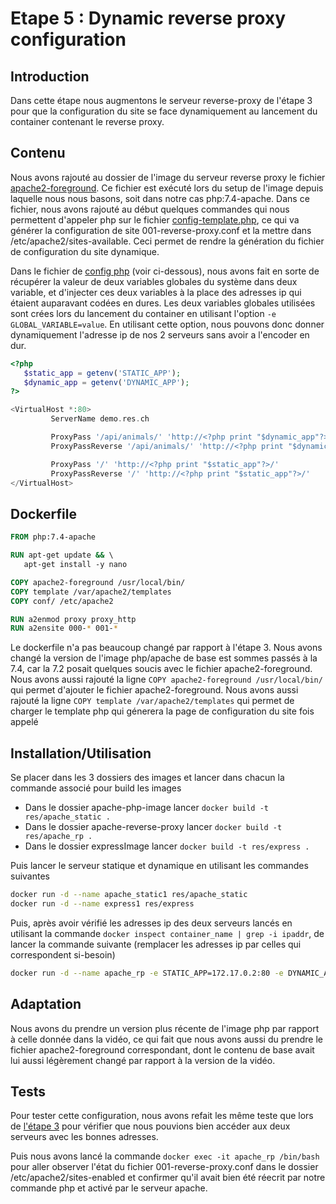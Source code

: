 # Etape 5 : Dynamic reverse proxy configuration

## Introduction

Dans cette étape nous augmentons le serveur reverse-proxy de l'étape 3 pour que la configuration du site se face dynamiquement au lancement du container contenant le reverse proxy.

## Contenu

Nous avons rajouté au dossier de l'image du serveur reverse proxy le fichier [apache2-foreground](../docker-images/apache-reverse-proxy/apache2-foreground). Ce fichier est exécuté lors du setup de l'image depuis laquelle nous nous basons, soit dans notre cas php:7.4-apache. Dans ce fichier, nous avons rajouté au début quelques commandes qui nous permettent d'appeler php sur le fichier [config-template.php](../docker-images/apache-reverse-proxy/template/config-template.php), ce qui va générer la configuration de site 001-reverse-proxy.conf et la mettre dans /etc/apache2/sites-available. Ceci permet de rendre la génération du fichier de configuration du site dynamique.

Dans le fichier de [config php](../docker-images/apache-reverse-proxy/template/config-template.php) (voir ci-dessous), nous avons fait en sorte de récupérer la valeur de deux variables globales du système dans deux variable, et d'injecter ces deux variables à la place des adresses ip qui étaient auparavant codées en dures. Les deux variables globales utilisées sont crées lors du lancement du container en utilisant l'option `-e GLOBAL_VARIABLE=value`. En utilisant cette option, nous pouvons donc donner dynamiquement l'adresse ip de nos 2 serveurs sans avoir a l'encoder en dur.

```php
<?php
   $static_app = getenv('STATIC_APP');
   $dynamic_app = getenv('DYNAMIC_APP');
?>

<VirtualHost *:80>
         ServerName demo.res.ch

         ProxyPass '/api/animals/' 'http://<?php print "$dynamic_app"?>/'
         ProxyPassReverse '/api/animals/' 'http://<?php print "$dynamic_app"?>/'

         ProxyPass '/' 'http://<?php print "$static_app"?>/'
         ProxyPassReverse '/' 'http://<?php print "$static_app"?>/'
</VirtualHost>
```

## Dockerfile

```dockerfile
FROM php:7.4-apache

RUN apt-get update && \ 
   apt-get install -y nano

COPY apache2-foreground /usr/local/bin/
COPY template /var/apache2/templates
COPY conf/ /etc/apache2

RUN a2enmod proxy proxy_http
RUN a2ensite 000-* 001-*
```
Le dockerfile n'a pas beaucoup changé par rapport à l'étape 3. Nous avons changé la version de l'image php/apache de base est sommes passés à la 7.4, car la 7.2 posait quelques soucis avec le fichier apache2-foreground. Nous avons aussi rajouté la ligne `COPY apache2-foreground /usr/local/bin/` qui permet d'ajouter le fichier apache2-foreground. Nous avons aussi rajouté la ligne `COPY template /var/apache2/templates` qui permet de charger le template php qui génerera la page de configuration du site fois appelé

## Installation/Utilisation

Se placer dans les 3 dossiers des images et lancer dans chacun la commande associé pour build les images

- Dans le dossier apache-php-image lancer `docker build -t res/apache_static .`
- Dans le dossier apache-reverse-proxy lancer `docker build -t res/apache_rp .`
- Dans le dossier expressImage lancer `docker build -t res/express .`

Puis lancer le serveur statique et dynamique en utilisant les commandes suivantes

```bash
docker run -d --name apache_static1 res/apache_static
docker run -d --name express1 res/express
```

Puis, après avoir vérifié les adresses ip des deux serveurs lancés en utilisant la commande `docker inspect container_name | grep -i ipaddr`, de lancer la commande suivante (remplacer les adresses ip par celles qui correspondent si-besoin)

```bash
docker run -d --name apache_rp -e STATIC_APP=172.17.0.2:80 -e DYNAMIC_APP=172.17.0.3:3000 -p 8080:80 res/apache_rp
```

## Adaptation

Nous avons du prendre un version plus récente de l'image php par rapport à celle donnée dans la vidéo, ce qui fait que nous avons aussi du prendre le fichier apache2-foreground correspondant, dont le contenu de base avait lui aussi légèrement changé par rapport à la version de la vidéo.

## Tests

Pour tester cette configuration, nous avons refait les même teste que lors de [l'étape 3](Etape-3.md) pour vérifier que nous pouvions bien accéder aux deux serveurs avec les bonnes adresses.

Puis nous avons lancé la commande `docker exec -it apache_rp /bin/bash` pour aller observer l'état du fichier 001-reverse-proxy.conf dans le dossier /etc/apache2/sites-enabled et confirmer qu'il avait bien été réecrit par notre commande php et activé par le serveur apache.